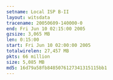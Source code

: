 ```yaml
---
setname: Local ISP B-II
layout: witsdata
tracename: 20050609-140000-0
end: Fri Jun 10 02:15:00 2005
gzsize: 3,065 MB
len: 0:15:00
start: Fri Jun 10 02:00:00 2005
totalwirelen: 27,457 MB
pkts: 66 million
size: 5,085 MB
md5: 16d79a58fb8485076127341315115bb1
---
```

